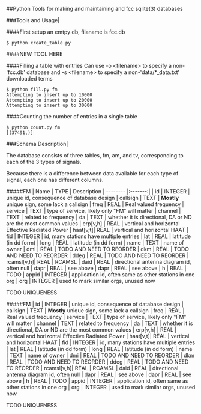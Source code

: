 ##Python Tools for making and maintaining and fcc sqlite(3) databases

###Tools and Usage|

####First setup an emtpy db, filaname is fcc.db
```
$ python create_table.py
```

####NEW TOOL HERE

####Filling a table with entries
Can use -o \<filename> to specify a non-'fcc.db' database and
-s \<filename> to specify a non-'data/*_data.txt' downloaded terms
```
$ python fill.py fm
Attempting to insert up to 10000
Attempting to insert up to 20000
Attempting to insert up to 30000
```

####Counting the number of entries in a single table
```
$ python count.py fm
[(37491,)]
```

###Schema Description|

The database consists of three tables, fm, am, and tv, corresponding to each of the 
3 types of signals.

Because there is a difference between data available for each type of signal, each 
one has different columns.

#####FM
| Name     | TYPE    | Description
| -------- |:-------:| 
| id       | INTEGER | unique id, consequence of database design
| callsign | TEXT    | **Mostly** unique sign, some lack a callsign
| freq     | REAL    | Real valued frequency
| service  | TEXT    | type of service, likely only "FM" will matter
| channel  | TEXT    | related to frequency
| da       | TEXT    | whether it is directional, DA or ND are the most common values
| erp[v,h] | REAL    | vertical and horizontal Effective Radiated Power
| haat[v,t]| REAL    | vertical and horizontal HAAT
| fid      | INTEGER | id, many stations have multiple entries
| lat      | REAL    | latitude (in dd form)
| long     | REAL    | latitude (in dd form)
| name     | TEXT    | name of owner
| dmi      | REAL    | TODO AND NEED TO REORDER
| dkm      | REAL    | TODO AND NEED TO REORDER
| ddeg     | REAL    | TODO AND NEED TO REORDER
| rcamsl[v,h]| REAL  | RCAMSL
| daid     | REAL    | directional antenna diagram id, often null
| dapr     | REAL    | see above
| dapr     | REAL    | see above
| h        | REAL    | TODO
| appid    | INTEGER | application id, often same as other stations in one org
| org      | INTEGER | used to mark similar orgs, unused now

TODO UNIQUENESS


#####FM
| id       | INTEGER | unique id, consequence of database design
| callsign | TEXT    | **Mostly** unique sign, some lack a callsign
| freq     | REAL    | Real valued frequency
| service  | TEXT    | type of service, likely only "FM" will matter
| channel  | TEXT    | related to frequency
| da       | TEXT    | whether it is directional, DA or ND are the most common values
| erp[v,h] | REAL    | vertical and horizontal Effective Radiated Power
| haat[v,t]| REAL    | vertical and horizontal HAAT
| fid      | INTEGER | id, many stations have multiple entries
| lat      | REAL    | latitude (in dd form)
| long     | REAL    | latitude (in dd form)
| name     | TEXT    | name of owner
| dmi      | REAL    | TODO AND NEED TO REORDER
| dkm      | REAL    | TODO AND NEED TO REORDER
| ddeg     | REAL    | TODO AND NEED TO REORDER
| rcamsl[v,h]| REAL  | RCAMSL
| daid     | REAL    | directional antenna diagram id, often null
| dapr     | REAL    | see above
| dapr     | REAL    | see above
| h        | REAL    | TODO
| appid    | INTEGER | application id, often same as other stations in one org
| org      | INTEGER | used to mark similar orgs, unused now

TODO UNIQUENESS
















